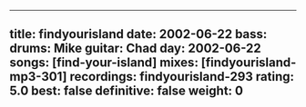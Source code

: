 
---
title: findyourisland
date: 2002-06-22
bass:	
drums:	Mike
guitar:	Chad
day: 2002-06-22
songs: [find-your-island]
mixes: [findyourisland-mp3-301]
recordings: findyourisland-293
rating: 5.0
best: false
definitive: false
weight: 0
---
